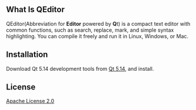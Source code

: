 ## What Is QEditor

QEditor(Abbreviation for **Editor** powered  by **Q**t) is a compact text editor with common functions, such as search, replace, mark, and simple syntax highlighting. You can compile it freely and run it in Linux, Windows, or Mac.

## Installation

Download Qt 5.14 development tools from [Qt 5.14](https://download.qt.io/archive/qt/5.14/5.14.2/), and install.

## License

[Apache License 2.0](http://www.apache.org/licenses/LICENSE-2.0)